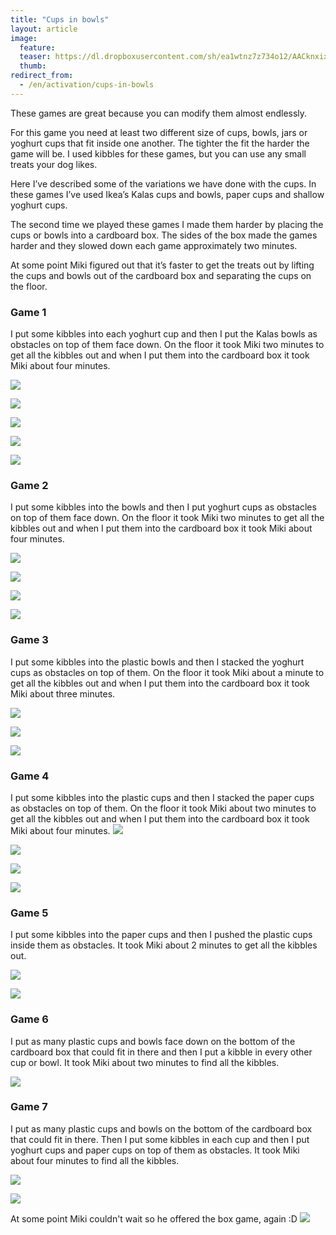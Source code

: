 ```yaml
---
title: "Cups in bowls"
layout: article
image:
  feature:
  teaser: https://dl.dropboxusercontent.com/sh/ea1wtnz7z734o12/AACknxixOrVftjWX7iFXmog5a/aktivointi/kupit-kulhoissa/DSC43090-245px.jpg
  thumb:
redirect_from:
  - /en/activation/cups-in-bowls
---
```


These games are great because you can modify them almost endlessly.

For this game you need at least two different size of cups, bowls, jars or yoghurt cups that fit inside one another. The tighter the fit the harder the game will be. I used kibbles for these games, but you can use any small treats your dog likes.

Here I’ve described some of the variations we have done with the cups. In these games I’ve used Ikea’s Kalas cups and bowls, paper cups and shallow yoghurt cups.

The second time we played these games I made them harder by placing the cups or bowls into a cardboard box. The sides of the box made the games harder and they slowed down each game approximately two minutes.

At some point Miki figured out that it’s faster to get the treats out by lifting the cups and bowls out of the cardboard box and separating the cups on the floor.

### Game 1

I put some kibbles into each yoghurt cup and then I put the Kalas bowls as obstacles on top of them face down. On the floor it took Miki two minutes to get all the kibbles out and when I put them into the cardboard box it took Miki about four minutes.

[![](https://dl.dropboxusercontent.com/sh/ea1wtnz7z734o12/AAD9y9Rx-UWzrxRa1P2KyBwDa/aktivointi/kupit-kulhoissa/DSC43157-800px.jpg)](https://dl.dropboxusercontent.com/sh/ea1wtnz7z734o12/AABF5cpoyBPAFOPNEWSK-Dg2a/aktivointi/kupit-kulhoissa/DSC43157.jpg)

[![](https://dl.dropboxusercontent.com/sh/ea1wtnz7z734o12/AACpsYj7Hm0Mrok3RHCdpnsEa/aktivointi/kupit-kulhoissa/DSC43161-800px.jpg)](https://dl.dropboxusercontent.com/sh/ea1wtnz7z734o12/AACATHPHYJbuaWOyYCkSUOJMa/aktivointi/kupit-kulhoissa/DSC43161.jpg)

[![](https://dl.dropboxusercontent.com/sh/ea1wtnz7z734o12/AADJRhwgJAnpRj8_yC0pKYRla/aktivointi/kupit-kulhoissa/DSC43206-800px.jpg)](https://dl.dropboxusercontent.com/sh/ea1wtnz7z734o12/AACXI-DRX6EoNbzLiRuOZIQta/aktivointi/kupit-kulhoissa/DSC43206.jpg)

[![](https://dl.dropboxusercontent.com/sh/ea1wtnz7z734o12/AADgZqCcEpve1090XPg8_Pjca/aktivointi/kupit-kulhoissa/DSC43208-800px.jpg)](https://dl.dropboxusercontent.com/sh/ea1wtnz7z734o12/AAC-QUB4gqm-A67eOt13aELwa/aktivointi/kupit-kulhoissa/DSC43208.jpg)

[![](https://dl.dropboxusercontent.com/sh/ea1wtnz7z734o12/AAB_FqlghLOoAGv2_X9nvsxza/aktivointi/kupit-kulhoissa/DSC43469-800px.jpg)](https://dl.dropboxusercontent.com/sh/ea1wtnz7z734o12/AACdPESvlRVktJj4dx6pNoMLa/aktivointi/kupit-kulhoissa/DSC43469.jpg)

### Game 2

I put some kibbles into the bowls and then I put yoghurt cups as obstacles on top of them face down. On the floor it took Miki two minutes to get all the kibbles out and when I put them into the cardboard box it took Miki about four minutes.

[![](https://dl.dropboxusercontent.com/sh/ea1wtnz7z734o12/AAAIcHdmRNP992p8QlkB9EqSa/aktivointi/kupit-kulhoissa/DSC43086-800px.jpg)](https://dl.dropboxusercontent.com/sh/ea1wtnz7z734o12/AAAoWBotWnzlLz9Dy4GGe60Ca/aktivointi/kupit-kulhoissa/DSC43086.jpg)

[![](https://dl.dropboxusercontent.com/sh/ea1wtnz7z734o12/AAAY-MYzl_mndCTkVkU0VGl3a/aktivointi/kupit-kulhoissa/DSC43090-800px.jpg)](https://dl.dropboxusercontent.com/sh/ea1wtnz7z734o12/AACVufKAID1kdFAORmYV2j_5a/aktivointi/kupit-kulhoissa/DSC43090.jpg)

[![](https://dl.dropboxusercontent.com/sh/ea1wtnz7z734o12/AABS0901pVlm0_bfFxKFt1Qba/aktivointi/kupit-kulhoissa/DSC43133-800px.jpg)](https://dl.dropboxusercontent.com/sh/ea1wtnz7z734o12/AAAILY9KsZoMcqkkHiTovyFEa/aktivointi/kupit-kulhoissa/DSC43133.jpg)

[![](https://dl.dropboxusercontent.com/sh/ea1wtnz7z734o12/AAByCyLmiZjCtS12Fm0-uKk4a/aktivointi/kupit-kulhoissa/DSC43729-800px.jpg)](https://dl.dropboxusercontent.com/sh/ea1wtnz7z734o12/AAAOUNQWpKIRuW6HyyNvL1jla/aktivointi/kupit-kulhoissa/DSC43729.jpg)

### Game 3

I put some kibbles into the plastic bowls and then I stacked the yoghurt cups as obstacles on top of them. On the floor it took Miki about a minute to get all the kibbles out and when I put them into the cardboard box it took Miki about three minutes.

[![](https://dl.dropboxusercontent.com/sh/ea1wtnz7z734o12/AADl47h2y6JrUYSE4AOyX1Lta/aktivointi/kupit-kulhoissa/DSC43584-800px.jpg)](https://dl.dropboxusercontent.com/sh/ea1wtnz7z734o12/AABZjbJ9WfMnttxdGZoLVfi2a/aktivointi/kupit-kulhoissa/DSC43584.jpg)

[![](https://dl.dropboxusercontent.com/sh/ea1wtnz7z734o12/AABA5L4PlovgT3LyoLSX9X2Ia/aktivointi/kupit-kulhoissa/DSC43592-800px.jpg)](https://dl.dropboxusercontent.com/sh/ea1wtnz7z734o12/AACYeVe3pn26aWk1HhjmjpBSa/aktivointi/kupit-kulhoissa/DSC43592.jpg)

[![](https://dl.dropboxusercontent.com/sh/ea1wtnz7z734o12/AAB5hAEbguQHOnjpn_LUpXvja/aktivointi/kupit-kulhoissa/DSC44306-800px.jpg)](https://dl.dropboxusercontent.com/sh/ea1wtnz7z734o12/AACXZEte_3BYnMfg3AP0rte4a/aktivointi/kupit-kulhoissa/DSC44306.jpg)

### Game 4

I put some kibbles into the plastic cups and then I stacked the paper cups as obstacles on top of them. On the floor it took Miki about two minutes to get all the kibbles out and when I put them into the cardboard box it took Miki about four minutes.
[![](https://dl.dropboxusercontent.com/sh/ea1wtnz7z734o12/AAD-dXmEpymIur58zqcPTXiLa/aktivointi/kupit-kulhoissa/DSC44000-800px.jpg)](https://dl.dropboxusercontent.com/sh/ea1wtnz7z734o12/AAA-JtUUTkzzskw4EOYHgJBxa/aktivointi/kupit-kulhoissa/DSC44000.jpg)

[![](https://dl.dropboxusercontent.com/sh/ea1wtnz7z734o12/AAA38infQ95IdYSde1560Ifua/aktivointi/kupit-kulhoissa/DSC44092-800px.jpg)](https://dl.dropboxusercontent.com/sh/ea1wtnz7z734o12/AAAeGwEH8yz1FwVhahyBqTT8a/aktivointi/kupit-kulhoissa/DSC44092.jpg)

[![](https://dl.dropboxusercontent.com/sh/ea1wtnz7z734o12/AAAqsrzDf3UdRHFldNWPi0zsa/aktivointi/kupit-kulhoissa/DSC44099-800px.jpg)](https://dl.dropboxusercontent.com/sh/ea1wtnz7z734o12/AABQWfLUoIkoc0TQtKt7L6Rna/aktivointi/kupit-kulhoissa/DSC44099.jpg)

[![](https://dl.dropboxusercontent.com/sh/ea1wtnz7z734o12/AAB00dOAg63dqewRAcTOddQ-a/aktivointi/kupit-kulhoissa/DSC44121-800px.jpg)](https://dl.dropboxusercontent.com/sh/ea1wtnz7z734o12/AACNFNP56Si-MvhxZ9cCGyG0a/aktivointi/kupit-kulhoissa/DSC44121.jpg)

### Game 5

I put some kibbles into the paper cups and then I pushed the plastic cups inside them as obstacles. It took Miki about 2 minutes to get all the kibbles out.

[![](https://dl.dropboxusercontent.com/sh/ea1wtnz7z734o12/AACH5167RbE52VaXar_Fh_7aa/aktivointi/kupit-kulhoissa/DSC48549-800px.jpg)](https://dl.dropboxusercontent.com/sh/ea1wtnz7z734o12/AADwj0doV7r9eH3sViGjcIy_a/aktivointi/kupit-kulhoissa/DSC48549.jpg)

[![](https://dl.dropboxusercontent.com/sh/ea1wtnz7z734o12/AACHEaWg-15VaCXkYgQIvM4va/aktivointi/kupit-kulhoissa/DSC48561-800px.jpg)](https://dl.dropboxusercontent.com/sh/ea1wtnz7z734o12/AAAboFRH9fgC94sIQU1wzVSHa/aktivointi/kupit-kulhoissa/DSC48561.jpg)

### Game 6

I put as many plastic cups and bowls face down on the bottom of the cardboard box that could fit in there and then I put a kibble in every other cup or bowl. It took Miki about two minutes to find all the kibbles.

[![](https://dl.dropboxusercontent.com/sh/ea1wtnz7z734o12/AADK3mypju-NvwZ2XWQEf9HEa/aktivointi/kupit-kulhoissa/DSC43821-800px.jpg)](https://dl.dropboxusercontent.com/sh/ea1wtnz7z734o12/AAA4NgY6QIMCk6FBeeFEENrJa/aktivointi/kupit-kulhoissa/DSC43821.jpg)

### Game 7

I put as many plastic cups and bowls on the bottom of the cardboard box that could fit in there. Then I put some kibbles in each cup and then I put yoghurt cups and paper cups on top of them as obstacles. It took Miki about four minutes to find all the kibbles.

[![](https://dl.dropboxusercontent.com/sh/ea1wtnz7z734o12/AACM3d_24q7opOAMlL1Md3dCa/aktivointi/kupit-kulhoissa/DSC44149-800px.jpg)](https://dl.dropboxusercontent.com/sh/ea1wtnz7z734o12/AAB7dIFEx_ql0u7JDhlyLftqa/aktivointi/kupit-kulhoissa/DSC44149.jpg)

[![](https://dl.dropboxusercontent.com/sh/ea1wtnz7z734o12/AADGLweFn3wnSUam1G5-JbYEa/aktivointi/kupit-kulhoissa/DSC44171-800px.jpg)](https://dl.dropboxusercontent.com/sh/ea1wtnz7z734o12/AADyP_CfoaXJmMSD6gFUAev6a/aktivointi/kupit-kulhoissa/DSC44171.jpg)

At some point Miki couldn't wait so he offered the box game, again :D
[![](https://dl.dropboxusercontent.com/sh/ea1wtnz7z734o12/AABzAwihXjrW0nYFBZjHC5WMa/aktivointi/kupit-kulhoissa/DSC44292-800px.jpg)](https://dl.dropboxusercontent.com/sh/ea1wtnz7z734o12/AAAiYAeuHAxvxSN0jFUUgrX-a/aktivointi/kupit-kulhoissa/DSC44292.jpg)
